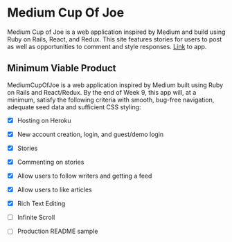 # Medium Cup Of Joe
Medium Cup of Joe is a web application inspired by Medium and build using Ruby on Rails, React, and Redux. This site features stories for users to post as well as opportunities to comment and style responses. [Link](https://medium-cup-of-joe.herokuapp.com/) to app.

## Minimum Viable Product
MediumCupOfJoe is a web application inspired by Medium built using Ruby on Rails and React/Redux. By the end of Week 9, this app will, at a minimum, satisfy the following criteria with smooth, bug-free navigation, adequate seed data and sufficient CSS styling:

- [x] Hosting on Heroku
- [x] New account creation, login, and guest/demo login
- [x] Stories
- [x] Commenting on stories
- [x] Allow users to follow writers and getting a feed
- [x] Allow users to like articles 
- [x] Rich Text Editing
- [ ] Infinite Scroll
- [ ] Production README sample


